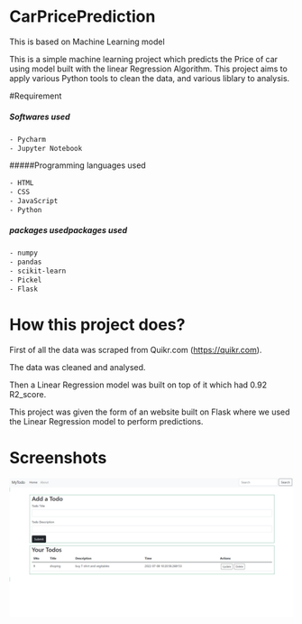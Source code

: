 # CarPricePrediction
This is based on Machine Learning model

This is a simple machine learning project which predicts the Price of car using model built with the linear Regression Algorithm. This project aims to apply various Python tools to clean the data, and various liblary to analysis. 

#Requirement
##### Softwares used
```
- Pycharm
- Jupyter Notebook
```


#####Programming languages used
```
- HTML
- CSS
- JavaScript
- Python
```
##### packages usedpackages used
```
- numpy
- pandas
- scikit-learn
- Pickel
- Flask
```
# How this project does?
First of all the data was scraped from Quikr.com (https://quikr.com).

The data was cleaned and analysed.

Then a Linear Regression model was built on top of it which had 0.92 R2_score.

This project was given the form of an website built on Flask where we used the Linear Regression model to perform predictions.

# Screenshots
![screenshot1](https://github.com/shreyaskale2001/Todo-Website/blob/master/Screenshot.png "screenshot")
